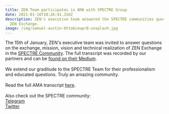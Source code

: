 ```yaml
---
title: ZEN Team participates in AMA with SPECTRE Group
date: 2021-01-16T18:26:41.316Z
description: ZEN's executive team answered the SPECTRE communities questions on
  ZEN Exchange.
image: /img/samuel-austin-0tta6cewpr8-unsplash.jpg
---
```

The 15th of January, ZEN's executive team was invited to answer questions on the exchange, mission, vision and technical realization of ZEN Exchange in the [SPECTRE Community](https://t.me/SPECTRE_GRP). The full transcript was recorded by our partners and can be [found on their Medium](https://link.medium.com/Nbuf22Sf6cb).\
\
We extend our graditude to the SPECTRE Team for their professionalism and educated questions. Truly an amazing community. \
\
Read the full AMA transcript [here](https://link.medium.com/Nbuf22Sf6cb). \
\
Also check out the SPECTRE community:\
[Telegram](https://t.me/SPECTRE_GRP)\
[Twitter](https://twitter.com/SPECTREGRP)